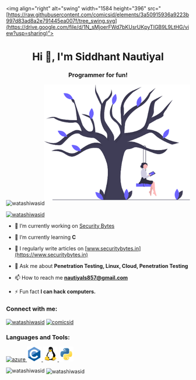 <img align="right" alt="swing" width="1584 height="396" src="[https://raw.githubusercontent.com/comicsid/elements/3a50915936a9223b997d83ad8a2e791445ea007f/tree_swing.svg](https://drive.google.com/file/d/1N_sMjoerFWd7bKUsrUKpyTIGB9L9LtHG/view?usp=sharing)">

<h1 align="center">Hi 👋, I'm Siddhant Nautiyal</h1>
<h3 align="center">Programmer for fun!</h3>
<img align="right" alt="swing" width="400" src="https://raw.githubusercontent.com/comicsid/elements/3a50915936a9223b997d83ad8a2e791445ea007f/tree_swing.svg">

<p align="left"> <img src="https://komarev.com/ghpvc/?username=watashiwasid&label=Profile%20views&color=0e75b6&style=flat" alt="watashiwasid" /> </p>

<p align="left"> <a href="https://twitter.com/watashiwasid" target="blank"><img src="https://img.shields.io/twitter/follow/watashiwasid?logo=twitter&style=for-the-badge" alt="watashiwasid" /></a> </p>

- 🔭 I’m currently working on [Security Bytes](https://www.securitybytes.in)

- 🌱 I’m currently learning **C**

- 📝 I regularly write articles on [www.securitybytes.in](https://www.securitybytes.in)

- 💬 Ask me about **Penetration Testing, Linux, Cloud, Penetration Testing**

- 📫 How to reach me **nautiyals857@gmail.com**

- ⚡ Fun fact **I can hack computers.**

<h3 align="left">Connect with me:</h3>
<p align="left">
<a href="https://twitter.com/watashiwasid" target="blank"><img align="center" src="https://raw.githubusercontent.com/rahuldkjain/github-profile-readme-generator/master/src/images/icons/Social/twitter.svg" alt="watashiwasid" height="30" width="40" /></a>
<a href="https://linkedin.com/in/comicsid" target="blank"><img align="center" src="https://raw.githubusercontent.com/rahuldkjain/github-profile-readme-generator/master/src/images/icons/Social/linked-in-alt.svg" alt="comicsid" height="30" width="40" /></a>
</p>

<h3 align="left">Languages and Tools:</h3>
<p align="left"> <a href="https://azure.microsoft.com/en-in/" target="_blank" rel="noreferrer"> <img src="https://www.vectorlogo.zone/logos/microsoft_azure/microsoft_azure-icon.svg" alt="azure" width="40" height="40"/> </a> <a href="https://www.cprogramming.com/" target="_blank" rel="noreferrer"> <img src="https://raw.githubusercontent.com/devicons/devicon/master/icons/c/c-original.svg" alt="c" width="40" height="40"/> </a> <a href="https://www.linux.org/" target="_blank" rel="noreferrer"> <img src="https://raw.githubusercontent.com/devicons/devicon/master/icons/linux/linux-original.svg" alt="linux" width="40" height="40"/> </a> <a href="https://www.python.org" target="_blank" rel="noreferrer"> <img src="https://raw.githubusercontent.com/devicons/devicon/master/icons/python/python-original.svg" alt="python" width="40" height="40"/> </a> </p>

<p><img align="left" src="https://github-readme-stats.vercel.app/api/top-langs?username=watashiwasid&show_icons=true&locale=en&layout=compact" alt="watashiwasid" /></p>

<p>&nbsp;<img align="center" src="https://github-readme-stats.vercel.app/api?username=watashiwasid&show_icons=true&locale=en" alt="watashiwasid" /></p>
